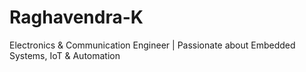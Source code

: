 # Raghavendra-K
Electronics &amp; Communication Engineer | Passionate about Embedded Systems, IoT &amp; Automation
